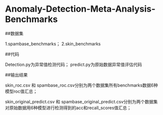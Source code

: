 # Anomaly-Detection-Meta-Analysis-Benchmarks
##数据集

1.spambase_benchmarks；
2.skin_benchmarks

##代码

Detection.py为异常值检测代码；
predict.py为原始数据异常值评估代码

##输出结果

skin_roc.csv 和 spambase_roc.csv分别为两个数据集所有benchmarks数据6种模型roc值汇总；

skin_original_predict.csv 和 spambase_original_predict.csv分别为两个数据集对原始数据用6种模型进行检测得到的acc和recall_scores值汇总；
